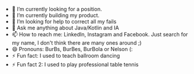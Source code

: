 - 🔭 I’m currently looking for a position.
- 🌱 I’m currently building my product.
- 🤔 I’m looking for help to correct all my fails
- 💬 Ask me anything about Java/Kotlin and IA
- 📫 How to reach me: LinkedIn, Instagram and Facebook. Just search for my name, I don't think there are many ones around ;)
- 😄 Pronouns: BurBs, BurBes, BurBola or Nelson (:
- ⚡ Fun fact: I used to teach ballroom dancing
- ⚡ Fun fact 2: I used to play professional table tennis
